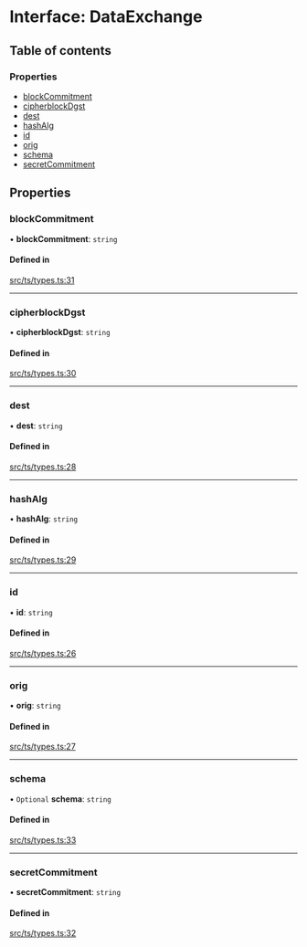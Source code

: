 # Interface: DataExchange

## Table of contents

### Properties

- [blockCommitment](DataExchange.md#blockcommitment)
- [cipherblockDgst](DataExchange.md#cipherblockdgst)
- [dest](DataExchange.md#dest)
- [hashAlg](DataExchange.md#hashalg)
- [id](DataExchange.md#id)
- [orig](DataExchange.md#orig)
- [schema](DataExchange.md#schema)
- [secretCommitment](DataExchange.md#secretcommitment)

## Properties

### blockCommitment

• **blockCommitment**: `string`

#### Defined in

[src/ts/types.ts:31](https://gitlab.com/i3-market/code/wp3/t3.3/non-repudiable-exchange/non-repudiable-proofs/-/blob/cd48614/src/ts/types.ts#L31)

___

### cipherblockDgst

• **cipherblockDgst**: `string`

#### Defined in

[src/ts/types.ts:30](https://gitlab.com/i3-market/code/wp3/t3.3/non-repudiable-exchange/non-repudiable-proofs/-/blob/cd48614/src/ts/types.ts#L30)

___

### dest

• **dest**: `string`

#### Defined in

[src/ts/types.ts:28](https://gitlab.com/i3-market/code/wp3/t3.3/non-repudiable-exchange/non-repudiable-proofs/-/blob/cd48614/src/ts/types.ts#L28)

___

### hashAlg

• **hashAlg**: `string`

#### Defined in

[src/ts/types.ts:29](https://gitlab.com/i3-market/code/wp3/t3.3/non-repudiable-exchange/non-repudiable-proofs/-/blob/cd48614/src/ts/types.ts#L29)

___

### id

• **id**: `string`

#### Defined in

[src/ts/types.ts:26](https://gitlab.com/i3-market/code/wp3/t3.3/non-repudiable-exchange/non-repudiable-proofs/-/blob/cd48614/src/ts/types.ts#L26)

___

### orig

• **orig**: `string`

#### Defined in

[src/ts/types.ts:27](https://gitlab.com/i3-market/code/wp3/t3.3/non-repudiable-exchange/non-repudiable-proofs/-/blob/cd48614/src/ts/types.ts#L27)

___

### schema

• `Optional` **schema**: `string`

#### Defined in

[src/ts/types.ts:33](https://gitlab.com/i3-market/code/wp3/t3.3/non-repudiable-exchange/non-repudiable-proofs/-/blob/cd48614/src/ts/types.ts#L33)

___

### secretCommitment

• **secretCommitment**: `string`

#### Defined in

[src/ts/types.ts:32](https://gitlab.com/i3-market/code/wp3/t3.3/non-repudiable-exchange/non-repudiable-proofs/-/blob/cd48614/src/ts/types.ts#L32)
